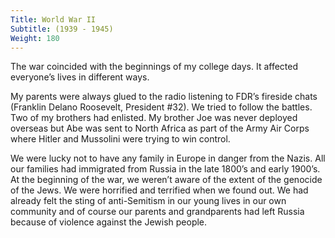 ```yaml
---
Title: World War II
Subtitle: (1939 - 1945)
Weight: 180
---
```


The war coincided with the beginnings of my college days. It affected everyone’s lives in different ways.

My parents were always glued to the radio listening to FDR’s fireside chats (Franklin Delano Roosevelt, President #32). We tried to follow the battles. Two of my brothers had enlisted. My brother Joe was never deployed overseas but Abe was sent to North Africa as part of the Army Air Corps where Hitler and Mussolini were trying to win control.

We were lucky not to have any family in Europe in danger from the Nazis. All our families had immigrated from Russia in the late 1800’s and early 1900’s. At the beginning of the war, we weren’t aware of the extent of the genocide of the Jews. We were horrified and terrified when we found out. We had already felt the sting of anti-Semitism in our young lives in our own community and of course our parents and grandparents had left Russia because of violence against the Jewish people.